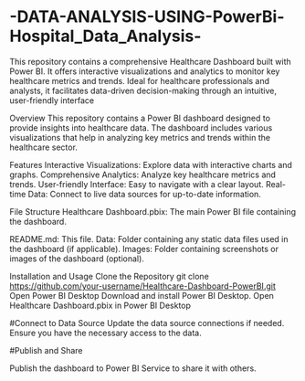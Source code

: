 # -DATA-ANALYSIS-USING-PowerBi-Hospital_Data_Analysis-

This repository contains a comprehensive Healthcare Dashboard built with Power BI. It offers interactive visualizations and analytics to monitor key healthcare metrics and trends. Ideal for healthcare professionals and analysts, it facilitates data-driven decision-making through an intuitive, user-friendly interface

Overview
This repository contains a Power BI dashboard designed to provide insights into healthcare data. The dashboard includes various visualizations that help in analyzing key metrics and trends within the healthcare sector.

Features
Interactive Visualizations: Explore data with interactive charts and graphs.
Comprehensive Analytics: Analyze key healthcare metrics and trends.
User-friendly Interface: Easy to navigate with a clear layout.
Real-time Data: Connect to live data sources for up-to-date information.

File Structure
Healthcare Dashboard.pbix: The main Power BI file containing the dashboard.

README.md: This file.
Data: Folder containing any static data files used in the dashboard (if applicable).
Images: Folder containing screenshots or images of the dashboard (optional).

Installation and Usage
Clone the Repository
git clone https://github.com/your-username/Healthcare-Dashboard-PowerBI.git
Open Power BI Desktop
Download and install Power BI Desktop. Open Healthcare Dashboard.pbix in Power BI Desktop

#Connect to Data Source Update the data source connections if needed. Ensure you have the necessary access to the data.

#Publish and Share

Publish the dashboard to Power BI Service to share it with others.
